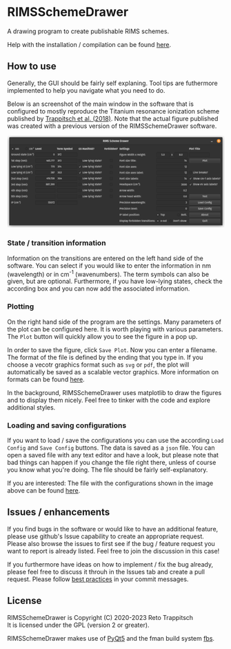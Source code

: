# RIMSSchemeDrawer
A drawing program to create publishable RIMS schemes.  

Help with the installation / compilation can be found [here](INSTALLATION.md).


## How to use

Generally, the GUI should be fairly self explaning. Tool tips are futhermore implemented to help you navigate what you need to do.

Below is an screenshot of the main window in the software that is configured to mostly reproduce the Titanium resonance ionization scheme published by [Trappitsch et al. (2018)](https://doi.org/10.1039/C8JA00269J). Note that the actual figure published was created with a previous version of the RIMSSchemeDrawer software.

![Example Ti](examples/screenshot_titanium.png)

### State / transition information

Information on the transitions are entered on the left hand side of the software. You can select if you would like to enter the information in nm (wavelength) or in cm<sup>-1</sup> (wavenumbers). The term symbols can also be given, but are optional. Furthermore, if you have low-lying states, check the according box and you can now add the associated information.

### Plotting

On the right hand side of the program are the settings. Many parameters of the plot can be configured here. It is worth playing with various parameters. The `Plot` button will quickly allow you to see the figure in a pop up. 

In order to save the figure, click `Save Plot`. Now you can enter a filename. The format of the file is defined by the ending that you type in. If you choose a vecotr graphics format such as `svg` or `pdf`, the plot will automatically be saved as a scalable vector graphics. More information on formats can be found [here](https://matplotlib.org/3.2.1/api/_as_gen/matplotlib.pyplot.savefig.html). 

In the background, RIMSSchemeDrawer uses matplotlib to draw the figures and to display them nicely. Feel free to tinker with the code and explore additional styles.

### Loading and saving configurations

If you want to load / save the configurations you can use the according `Load Config` and `Save Config` buttons. The data is saved as a `json` file. You can open a saved file with any text editor and have a look, but please note that bad things can happen if you change the file right there, unless of course you know what you're doing. The file should be fairly self-explanatory. 

If you are interested: The file with the configurations shown in the image above can be found [here](examples/example_titanium.json).


## Issues / enhancements

If you find bugs in the software or would like to have an additional feature, please use github's Issue capability to create an appropriate request. Please also browse the issues to first see if the bug / feature request you want to report is already listed. Feel free to join the discussion in this case!

If you furthermore have ideas on how to implement / fix the bug already, please feel free to discuss it throuh in the Issues tab and create a pull request. Please follow [best practices](https://chris.beams.io/posts/git-commit/) in your commit messages.


## License

RIMSSchemeDrawer is Copyright (C) 2020-2023 Reto Trappitsch  
It is licensed under the GPL (version 2 or greater).

RIMSSchemeDrawer makes use of [PyQt5](https://riverbankcomputing.com/) and the fman build system [fbs](https://build-system.fman.io/).